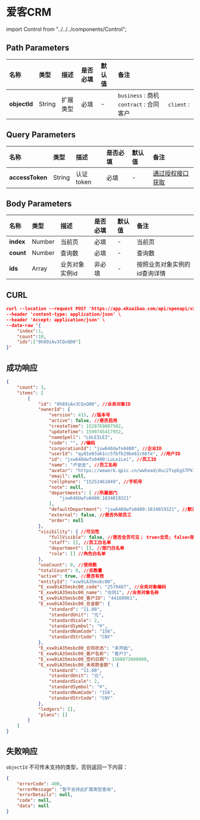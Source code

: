 # 爱客CRM

import Control from "../../../components/Control";

<Control
method="POST"
url="/api/openapi/v2/extension/IKCRM/object/`objectId`/search"
/>

## Path Parameters

| 名称 | 类型 | 描述 | 是否必填 | 默认值 | 备注 |
| :--- | :--- | :--- | :--- |:--- | :--- |
| **objectId** | String  | 扩展类型 | 必填 | - | `business` : 商机 &emsp; `contract` : 合同 &emsp; `client` : 客户 |

## Query Parameters

| 名称 | 类型 | 描述 | 是否必填 | 默认值 | 备注 |
| :--- | :--- | :--- | :--- |:--- | :--- |
| **accessToken** | String | 认证token | 必填 | - | [通过授权接口获取](/docs/open-api/getting-started/auth) |


## Body Parameters

| 名称 | 类型 | 描述 | 是否必填 | 默认值 | 备注 |
| :--- | :--- | :--- | :--- |:--- | :--- |
| **index** | Number | 当前页        | 必填  | - | 当前页 |
| **count** | Number | 查询数        | 必填  | - | 查询数 |
| **ids**   | Array  | 业务对象实例id | 非必填 | - | 按照业务对象实例的id查询详情 |

## CURL
```json
curl --location --request POST 'https://app.ekuaibao.com/api/openapi/v2/extension/IKCRM/object/contract/search?accessToken=Ts0byCA-_A4M00' \
--header 'content-type: application/json' \
--header 'Accept: application/json' \
--data-raw '{
    "index":1,
    "count":10,
    "ids":["0h89iAv3CQvQ00"]
}'
```

## 成功响应
```json
{
    "count": 3,
    "items": [
        {
            "id": "0h89iAv3CQvQ00", //业务对象ID
            "ownerId": {
                "version": 415, //版本号
                "active": false, //是否启用
                "createTime": 1528769087502,
                "updateTime": 1590745417952,
                "nameSpell": "LULEILEI",
                "code": "", //编码
                "corporationId": "jsw646Uwfo0400", //企业ID
                "userId": "qy01e03a61cc5fbfb29be61c66fe", //用户ID
                "id": "jsw646Uwfo0400:LuLeiLei", //员工ID
                "name": "卢垒垒", //员工名称
                "avatar": "https://wework.qpic.cn/wwhead/duc2TvpEgSTPk74IwG7BsibLvVBr0clKgKjaZWudCpfR5hEpibyFMTQx6Bc1TlbLgicAMWkPq4FYLE/0",
                "email": null,
                "cellphone": "15252461049", //手机号
                "note": null,
                "departments": [ //所属部门
                    "jsw646Uwfo0400:1634019321"
                ],
                "defaultDepartment": "jsw646Uwfo0400:1634019321", //默认部门
                "external": false, //是否外部员工
                "order": null
            },
            "visibility": { //可见性
                "fullVisible": false, //是否全员可见； true=全员; false=部门员工可见
                "staff": [], //员工白名单
                "department": [], //部门白名单
                "role": [] //角色白名单
            },
            "useCount": 0, //使用数
            "totalCount": 0, //总数量
            "active": true, //是否有效
            "entityId": "xvw9iA35msbc00",
            "E_xvw9iA35msbc00_code": "2579487", //业务对象编码
            "E_xvw9iA35msbc00_name": "合同1", //业务对象名称
            "E_xvw9iA35msbc00_客户ID": "44160961",
            "E_xvw9iA35msbc00_总金额": {
                "standard": "11.00",
                "standardUnit": "元",
                "standardScale": 2,
                "standardSymbol": "¥",
                "standardNumCode": "156",
                "standardStrCode": "CNY"
            },
            "E_xvw9iA35msbc00_合同状态": "未开始",
            "E_xvw9iA35msbc00_客户名称": "客户3",
            "E_xvw9iA35msbc00_签约日期": 1560873600000,
            "E_xvw9iA35msbc00_未收款金额": {
                "standard": "11.00",
                "standardUnit": "元",
                "standardScale": 2,
                "standardSymbol": "¥",
                "standardNumCode": "156",
                "standardStrCode": "CNY"
            },
            "ledgers": [],
            "plans": []
        }
    ]
}
```

## 失败响应
`objectId` 不可传未支持的类型，否则返回一下内容：
```json
{
    "errorCode": 400,
    "errorMessage": "暂不支持此扩展类型查询",
    "errorDetails": null,
    "code": null,
    "data": null
}
```

